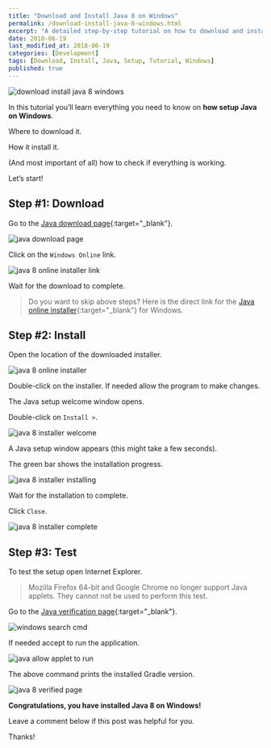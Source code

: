 ```yaml
---
title: "Download and Install Java 8 on Windows"
permalink: /download-install-java-8-windows.html
excerpt: "A detailed step-by-step tutorial on how to download and install Java 8 on Windows."
date: 2018-06-19
last_modified_at: 2018-06-19
categories: [Development]
tags: [Download, Install, Java, Setup, Tutorial, Windows]
published: true
---
```


<img src="{{ site.url }}/assets/images/posts/development/java/download-install-java-8-windows.png" alt="download install java 8 windows" class="align-right title-image">

In this tutorial you’ll learn everything you need to know on **how setup Java on Windows**.

Where to download it.

How it install it.

(And most important of all) how to check if everything is working.

Let’s start!

## Step #1: Download

Go to the [Java download page](https://java.com/en/download/manual.jsp){:target="_blank"}.

<img src="{{ site.url }}/assets/images/posts/development/java/java-download-page.jpg" alt="java download page">

Click on the `Windows Online` link.

<img src="{{ site.url }}/assets/images/posts/development/java/java-8-online-installer-link.jpg" alt="java 8 online installer link">

Wait for the download to complete.

> Do you want to skip above steps? Here is the direct link for the [Java online installer](http://javadl.oracle.com/webapps/download/AutoDL?BundleId=233169_512cd62ec5174c3487ac17c61aaa89e8){:target="_blank"} for Windows.

## Step #2: Install

Open the location of the downloaded installer.

<img src="{{ site.url }}/assets/images/posts/development/java/java-8-online-installer.jpg" alt="java 8 online installer">

Double-click on the installer. If needed allow the program to make changes.

The Java setup welcome window opens.

Double-click on `Install >`.

<img src="{{ site.url }}/assets/images/posts/development/java/java-8-installer-welcome.jpg" alt="java 8 installer welcome">

A Java setup window appears (this might take a few seconds).

The green bar shows the installation progress.

<img src="{{ site.url }}/assets/images/posts/development/java/java-8-installer-installing.jpg" alt="java 8 installer installing">

Wait for the installation to complete.

Click `Close`.

<img src="{{ site.url }}/assets/images/posts/development/java/java-8-installer-complete.jpg" alt="java 8 installer complete">

## Step #3: Test

To test the setup open Internet Explorer.

> Mozilla Firefox 64-bit and Google Chrome no longer support Java applets. They cannot not be used to perform this test.

Go to the [Java verification page](https://www.java.com/en/download/installed.jsp?detect=jre){:target="_blank"}.

<img src="{{ site.url }}/assets/images/posts/development/java/java-verification-page.jpg" alt="windows search cmd">

If needed accept to run the application.

<img src="{{ site.url }}/assets/images/posts/development/java/java-allow-applet-to-run.jpg" alt="java allow applet to run">

The above command prints the installed Gradle version.

<img src="{{ site.url }}/assets/images/posts/development/java/java-8-verified-page.jpg" alt="java 8 verified page">

**Congratulations, you have installed Java 8 on Windows!**

Leave a comment below if this post was helpful for you.

Thanks!
